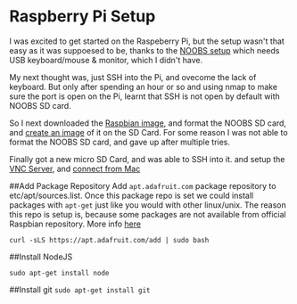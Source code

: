 # Raspberry Pi Setup

 I was excited to get started on the Raspeberry Pi, but the setup wasn't that easy as it was suppoesed to be, thanks to the [NOOBS setup](https://www.raspberrypi.org/help/noobs-setup/) which needs USB keyboard/mouse & monitor, which I didn't have.  

My next thought was, just SSH into the Pi, and ovecome the lack of keyboard. But only after spending an hour or so and using nmap to make sure the port is open on the Pi, learnt that SSH is not open by default with NOOBS SD card.

So I next downloaded the [Raspbian image](https://www.raspberrypi.org/downloads/raspbian/), and format the NOOBS SD card, and [create an image](https://www.raspberrypi.org/documentation/installation/installing-images/mac.md) of it on the SD Card. For some reason I was not able to format the NOOBS SD card, and gave up after multiple tries.

Finally got a new micro SD Card, and was able to SSH into it. and setup the [VNC Server](https://www.raspberrypi.org/documentation/remote-access/vnc/), and [connect from Mac](https://www.raspberrypi.org/documentation/remote-access/vnc/mac.md) 


##Add Package Repository
Add `apt.adafruit.com` package repository to etc/apt/sources.list.  Once this package repo is set we could install packages with `apt-get` just like you would with other linux/unix. The reason this repo is setup is, because some packages are not available from official Raspbian repository. More info [here](https://learn.adafruit.com/apt-adafruit-com)

`curl -sLS https://apt.adafruit.com/add | sudo bash`

##Install NodeJS

`sudo apt-get install node`

##Install git
`sudo apt-get install git`
